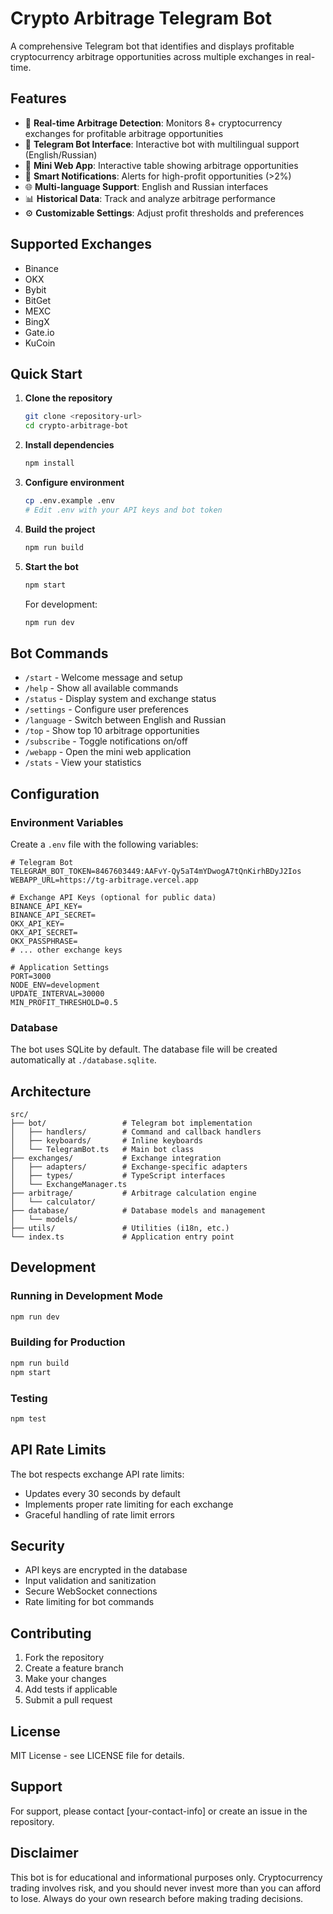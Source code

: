 # Crypto Arbitrage Telegram Bot

A comprehensive Telegram bot that identifies and displays profitable cryptocurrency arbitrage opportunities across multiple exchanges in real-time.

## Features

- 🚀 **Real-time Arbitrage Detection**: Monitors 8+ cryptocurrency exchanges for profitable arbitrage opportunities
- 🤖 **Telegram Bot Interface**: Interactive bot with multilingual support (English/Russian)
- 📱 **Mini Web App**: Interactive table showing arbitrage opportunities
- 🔔 **Smart Notifications**: Alerts for high-profit opportunities (>2%)
- 🌐 **Multi-language Support**: English and Russian interfaces
- 📊 **Historical Data**: Track and analyze arbitrage performance
- ⚙️ **Customizable Settings**: Adjust profit thresholds and preferences

## Supported Exchanges

- Binance
- OKX
- Bybit
- BitGet
- MEXC
- BingX
- Gate.io
- KuCoin

## Quick Start

1. **Clone the repository**
   ```bash
   git clone <repository-url>
   cd crypto-arbitrage-bot
   ```

2. **Install dependencies**
   ```bash
   npm install
   ```

3. **Configure environment**
   ```bash
   cp .env.example .env
   # Edit .env with your API keys and bot token
   ```

4. **Build the project**
   ```bash
   npm run build
   ```

5. **Start the bot**
   ```bash
   npm start
   ```

   For development:
   ```bash
   npm run dev
   ```

## Bot Commands

- `/start` - Welcome message and setup
- `/help` - Show all available commands
- `/status` - Display system and exchange status
- `/settings` - Configure user preferences
- `/language` - Switch between English and Russian
- `/top` - Show top 10 arbitrage opportunities
- `/subscribe` - Toggle notifications on/off
- `/webapp` - Open the mini web application
- `/stats` - View your statistics

## Configuration

### Environment Variables

Create a `.env` file with the following variables:

```env
# Telegram Bot
TELEGRAM_BOT_TOKEN=8467603449:AAFvY-Qy5aT4mYDwogA7tQnKirhBDyJ2Ios
WEBAPP_URL=https://tg-arbitrage.vercel.app

# Exchange API Keys (optional for public data)
BINANCE_API_KEY=
BINANCE_API_SECRET=
OKX_API_KEY=
OKX_API_SECRET=
OKX_PASSPHRASE=
# ... other exchange keys

# Application Settings
PORT=3000
NODE_ENV=development
UPDATE_INTERVAL=30000
MIN_PROFIT_THRESHOLD=0.5
```

### Database

The bot uses SQLite by default. The database file will be created automatically at `./database.sqlite`.

## Architecture

```
src/
├── bot/                 # Telegram bot implementation
│   ├── handlers/        # Command and callback handlers
│   ├── keyboards/       # Inline keyboards
│   └── TelegramBot.ts   # Main bot class
├── exchanges/           # Exchange integration
│   ├── adapters/        # Exchange-specific adapters
│   ├── types/           # TypeScript interfaces
│   └── ExchangeManager.ts
├── arbitrage/           # Arbitrage calculation engine
│   └── calculator/
├── database/            # Database models and management
│   └── models/
├── utils/               # Utilities (i18n, etc.)
└── index.ts             # Application entry point
```

## Development

### Running in Development Mode

```bash
npm run dev
```

### Building for Production

```bash
npm run build
npm start
```

### Testing

```bash
npm test
```

## API Rate Limits

The bot respects exchange API rate limits:
- Updates every 30 seconds by default
- Implements proper rate limiting for each exchange
- Graceful handling of rate limit errors

## Security

- API keys are encrypted in the database
- Input validation and sanitization
- Secure WebSocket connections
- Rate limiting for bot commands

## Contributing

1. Fork the repository
2. Create a feature branch
3. Make your changes
4. Add tests if applicable
5. Submit a pull request

## License

MIT License - see LICENSE file for details.

## Support

For support, please contact [your-contact-info] or create an issue in the repository.

## Disclaimer

This bot is for educational and informational purposes only. Cryptocurrency trading involves risk, and you should never invest more than you can afford to lose. Always do your own research before making trading decisions.
